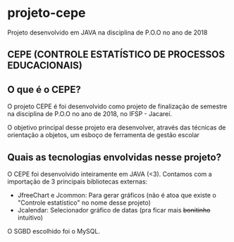 # projeto-cepe
Projeto desenvolvido em JAVA na disciplina de P.O.O no ano de 2018

## CEPE (CONTROLE ESTATÍSTICO DE PROCESSOS EDUCACIONAIS) 

## O que é o CEPE?

O projeto CEPE é foi desenvolvido como projeto de finalização de semestre na disciplina de P.O.O no ano de 2018, no IFSP - Jacareí. 

O objetivo principal desse projeto era desenvolver, através das técnicas de orientação a objetos, um esboço de ferramenta de gestão escolar


## Quais as tecnologias envolvidas nesse projeto?

O CEPE foi desenvolvido inteiramente em JAVA (<3). Contamos com a importação de 3 principais bibliotecas externas: 

* JfreeChart e Jcommon: Para gerar gráficos (não é atoa que existe o "Controle estatístico" no nome desse projeto)
* Jcalendar: Selecionador gráfico de datas (pra ficar mais ~~bonitinho~~ intuitivo)

O SGBD escolhido foi o MySQL.




